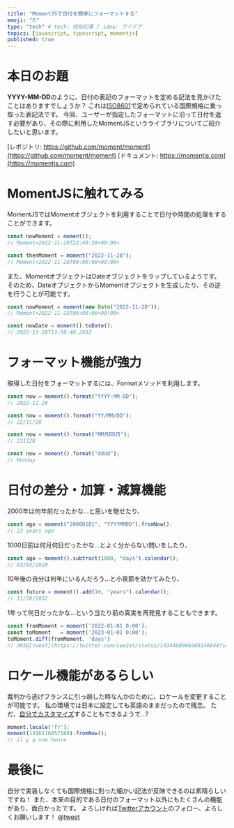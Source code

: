 ```yaml
---
title: "MomentJSで日付を簡単にフォーマットする"
emoji: "⏰"
type: "tech" # tech: 技術記事 / idea: アイデア
topics: [javascript, typescript, momentjs]
published: true
---
```


# 本日のお題

**YYYY-MM-DD**のように、日付の表記のフォーマットを定める記法を見かけたことはありますでしょうか？
これは[ISO8601](https://ja.wikipedia.org/wiki/ISO_8601)で定められている国際規格に乗っ取った表記法です。
今回、ユーザーが指定したフォーマットに沿って日付を返す必要があり、その際に利用したMomentJSというライブラリについてご紹介したいと思います。

[レポジトリ: https://github.com/moment/moment](https://github.com/moment/moment)
[ドキュメント: https://momentjs.com](https://momentjs.com)

# MomentJSに触れてみる

MomentJSではMomentオブジェクトを利用することで日付や時間の処理をすることができます。

```ts
const nowMoment = moment(); 
// Moment<2022-11-28T22:48:28+09:00>
```

```ts
const thenMoment = moment("2022-11-28"); 
// Moment<2022-11-28T00:00:00+09:00>
```

また、MomentオブジェクトはDateオブジェクトをラップしているようです。
そのため、DateオブジェクトからMomentオブジェクトを生成したり、その逆を行うことが可能です。

```ts
const nowMoment = moment(new Date("2022-11-28")); 
// Moment<2022-11-28T00:00:00+09:00>
```

```ts
const nowDate = moment().toDate();　
// 2022-11-28T13:50:40.243Z
```

# フォーマット機能が強力

取得した日付をフォーマットするには、Formatメソッドを利用します。

```ts
const now = moment().format("YYYY-MM-DD"); 
// 2022-11-28
```

```ts
const now = moment().format("YY/MM/DD"); 
// 22/11/28
```

```ts
const now = moment().format("MM月DD日"); 
// 221128
```

```ts
const now = moment().format("dddd"); 
// Monday
```

# 日付の差分・加算・減算機能

2000年は何年前だったかな...と思いを馳せたり、

```ts
const ago = moment("20000101", "YYYYMMDD").fromNow();
// 23 years ago
```

1000日前は何月何日だったかな...とよく分からない問いをしたり、

```ts
const ago = moment().subtract(1000, "days").calendar();
// 03/03/2020
```

10年後の自分は何年にいるんだろう...と小泉節を効かてみたり、

```ts
const future = moment().add(10, "years").calendar();
// 11/28/2032
```

1年って何日だったかな...という当たり前の真実を再発見することもできます。

```ts
const fromMoment = moment('2022-01-01 0:00');
const toMoment   = moment('2023-01-01 0:00');
toMoment.diff(fromMoment, 'days')
// 365@[tweet](https://twitter.com/see2et/status/1434468966408146948?s=20&t=yEVIfx40pPdziCNSL-2TPw)

```

# ロケール機能があるらしい

裁判から逃げフランスに引っ越した時なんかのために、ロケールを変更することが可能です。
私の環境では日本に設定しても英語のままだったので残念。
ただ、[自分でカスタマイズ](https://momentjs.com/docs/#/i18n/changing-locale/)することもできるようで...?

```ts
moment.locale('fr');
moment(1316116057189).fromNow(); 
// il y a une heure
```

# 最後に

自分で実装しなくても国際規格に則った細かい記法が反映できるのは素晴らしいですね！
また、本来の目的である日付のフォーマット以外にもたくさんの機能があり、面白かったです。
よろしければ[Twitterアカウント](https://twitter.com/see2et)のフォロー、よろしくお願いします！
@[tweet](https://twitter.com/see2et/status/1434468966408146948?s=20&t=yEVIfx40pPdziCNSL-2TPw)
